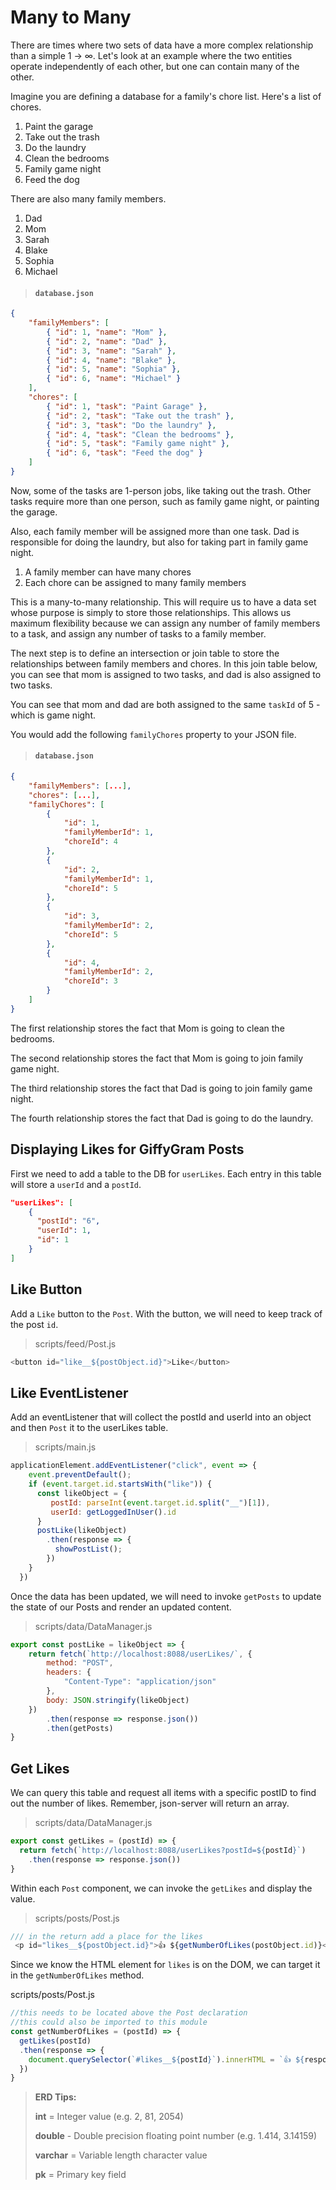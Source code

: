 # Many to Many

There are times where two sets of data have a more complex relationship than a simple 1 -> &infin;. Let's look at an example where the two entities operate independently of each other, but one can contain many of the other.

Imagine you are defining a database for a family's chore list. Here's a list of chores.

1. Paint the garage
1. Take out the trash
1. Do the laundry
1. Clean the bedrooms
1. Family game night
1. Feed the dog

There are also many family members.

1. Dad
1. Mom
1. Sarah
1. Blake
1. Sophia
1. Michael

> #### `database.json`

```json
{
    "familyMembers": [
        { "id": 1, "name": "Mom" },
        { "id": 2, "name": "Dad" },
        { "id": 3, "name": "Sarah" },
        { "id": 4, "name": "Blake" },
        { "id": 5, "name": "Sophia" },
        { "id": 6, "name": "Michael" }
    ],
    "chores": [
        { "id": 1, "task": "Paint Garage" },
        { "id": 2, "task": "Take out the trash" },
        { "id": 3, "task": "Do the laundry" },
        { "id": 4, "task": "Clean the bedrooms" },
        { "id": 5, "task": "Family game night" },
        { "id": 6, "task": "Feed the dog" }
    ]
}
```


Now, some of the tasks are 1-person jobs, like taking out the trash. Other tasks require more than one person, such as family game night, or painting the garage.

Also, each family member will be assigned more than one task. Dad is responsible for doing the laundry, but also for taking part in family game night.

1. A family member can have many chores
1. Each chore can be assigned to many family members

This is a many-to-many relationship. This will require us to have a data set whose purpose is simply to store those relationships. This allows us maximum flexibility because we can assign any number of family members to a task, and assign any number of tasks to a family member.

The next step is to define an intersection or join table to store the relationships between family members and chores. In this join table below, you can see that mom is assigned to two tasks, and dad is also assigned to two tasks.

You can see that mom and dad are both assigned to the same `taskId` of 5 - which is game night.

You would add the following `familyChores` property to your JSON file.

> #### `database.json`

```json
{
    "familyMembers": [...],
    "chores": [...],
    "familyChores": [
        {
            "id": 1,
            "familyMemberId": 1,
            "choreId": 4
        },
        {
            "id": 2,
            "familyMemberId": 1,
            "choreId": 5
        },
        {
            "id": 3,
            "familyMemberId": 2,
            "choreId": 5
        },
        {
            "id": 4,
            "familyMemberId": 2,
            "choreId": 3
        }
    ]
}
```

The first relationship stores the fact that Mom is going to clean the bedrooms.

The second relationship stores the fact that Mom is going to join family game night.

The third relationship stores the fact that Dad is going to join family game night.

The fourth relationship stores the fact that Dad is going to do the laundry.

## Displaying Likes for GiffyGram Posts

First we need to add a table to the DB for `userLikes`. Each entry in this table will store a `userId` and a `postId`.

```json
"userLikes": [
    {
      "postId": "6",
      "userId": 1,
      "id": 1
    }
]
```

## Like Button
Add a `Like` button to the `Post`. With the button, we will need to keep track of the post `id`.

> scripts/feed/Post.js

```js
<button id="like__${postObject.id}">Like</button>
```


## Like EventListener
Add an eventListener that will collect the postId and userId into an object and then `Post` it to the userLikes table.

> scripts/main.js
```js
applicationElement.addEventListener("click", event => {
	event.preventDefault();
	if (event.target.id.startsWith("like")) {
	  const likeObject = {
		 postId: parseInt(event.target.id.split("__")[1]),
		 userId: getLoggedInUser().id
	  }
	  postLike(likeObject)
		.then(response => {
		  showPostList();
		})
	}
  })
```

Once the data has been updated, we will need to invoke `getPosts` to update the state of our Posts and render an updated content.

> scripts/data/DataManager.js

```js
export const postLike = likeObject => {
	return fetch(`http://localhost:8088/userLikes/`, {
		method: "POST",
		headers: {
			"Content-Type": "application/json"
		},
		body: JSON.stringify(likeObject)
	})
		.then(response => response.json())
		.then(getPosts)
}
```

## Get Likes
We can query this table and request all items with a specific postID to find out the number of likes. Remember, json-server will return an array. 
> scripts/data/DataManager.js
```js
export const getLikes = (postId) => {
  return fetch(`http://localhost:8088/userLikes?postId=${postId}`)
    .then(response => response.json())
}
```

Within each `Post` component, we can invoke the `getLikes` and display the value.

> scripts/posts/Post.js
```js
/// in the return add a place for the likes
 <p id="likes__${postObject.id}">👍 ${getNumberOfLikes(postObject.id)}</p>

```
Since we know the HTML element for `likes` is on the DOM, we can target it in the `getNumberOfLikes` method. 

scripts/posts/Post.js

```js
//this needs to be located above the Post declaration
//this could also be imported to this module
const getNumberOfLikes = (postId) => {
  getLikes(postId)
  .then(response => {
    document.querySelector(`#likes__${postId}`).innerHTML = `👍 ${response.length}`;
  })
}
```


> **ERD Tips:**
>
> **int** = Integer value  (e.g. 2, 81, 2054)
>
> **double** - Double precision floating point number (e.g. 1.414, 3.14159)
>
> **varchar** = Variable length character value
>
> **pk** = Primary key field